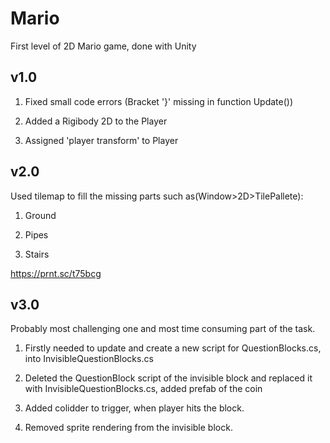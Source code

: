 # Mario

First level of 2D Mario game, done with Unity

## v1.0


1. Fixed small code errors (Bracket '}' missing in function Update())

2. Added a Rigibody 2D to the Player

3. Assigned 'player transform' to Player


## v2.0

Used tilemap to fill the missing parts such as(Window>2D>TilePallete):

1. Ground

2. Pipes

3. Stairs

https://prnt.sc/t75bcg

## v3.0

Probably most challenging one and most time consuming part of the task.

1. Firstly needed to update and create a new script for QuestionBlocks.cs, into InvisibleQuestionBlocks.cs

2. Deleted the QuestionBlock script of the invisible block and replaced it with InvisibleQuestionBlocks.cs, added prefab of the coin

3. Added colidder to trigger, when player hits the block.

4. Removed sprite rendering from the invisible block.





